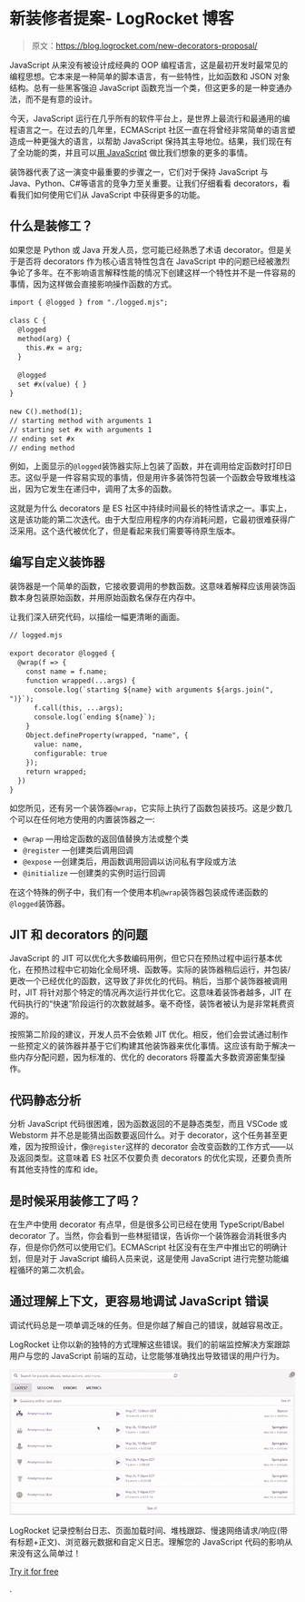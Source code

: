 # 新装修者提案- LogRocket 博客

> 原文：<https://blog.logrocket.com/new-decorators-proposal/>

JavaScript 从来没有被设计成经典的 OOP 编程语言，这是最初开发时最常见的编程思想。它本来是一种简单的脚本语言，有一些特性，比如函数和 JSON 对象结构。总有一些黑客强迫 JavaScript 函数充当一个类，但这更多的是一种变通办法，而不是有意的设计。

今天，JavaScript 运行在几乎所有的软件平台上，是世界上最流行和最通用的编程语言之一。在过去的几年里，ECMAScript 社区一直在将曾经非常简单的语言塑造成一种更强大的语言，以帮助 JavaScript 保持其主导地位。结果，我们现在有了全功能的类，并且可以[用 JavaScript](https://blog.logrocket.com/5-must-read-javascript-tutorials-2631123543f6/) 做比我们想象的更多的事情。

装饰器代表了这一演变中最重要的步骤之一，它们对于保持 JavaScript 与 Java、Python、C#等语言的竞争力至关重要。让我们仔细看看 decorators，看看我们如何使用它们从 JavaScript 中获得更多的功能。

## 什么是装修工？

如果您是 Python 或 Java 开发人员，您可能已经熟悉了术语 decorator。但是关于是否将 decorators 作为核心语言特性包含在 JavaScript 中的问题已经被激烈争论了多年。在不影响语言解释性能的情况下创建这样一个特性并不是一件容易的事情，因为这样做会直接影响操作函数的方式。

```
import { @logged } from "./logged.mjs";

class C {
  @logged
  method(arg) {
    this.#x = arg;
  }

  @logged
  set #x(value) { }
}

new C().method(1);
// starting method with arguments 1
// starting set #x with arguments 1
// ending set #x
// ending method

```

例如，上面显示的`@logged`装饰器实际上包装了函数，并在调用给定函数时打印日志。这似乎是一件容易实现的事情，但是用许多装饰符包装一个函数会导致堆栈溢出，因为它发生在递归中，调用了太多的函数。

这就是为什么 decorators 是 ES 社区中持续时间最长的特性请求之一。事实上，这是该功能的第二次迭代。由于大型应用程序的内存消耗问题，它最初很难获得广泛采用。这个迭代被优化了，但是看起来我们需要等待原生版本。

## 编写自定义装饰器

装饰器是一个简单的函数，它接收要调用的参数函数。这意味着解释应该用装饰函数本身包装原始函数，并用原始函数名保存在内存中。

让我们深入研究代码，以描绘一幅更清晰的画面。

```
// logged.mjs

export decorator @logged {
  @wrap(f => {
    const name = f.name;
    function wrapped(...args) {
      console.log(`starting ${name} with arguments ${args.join(", ")}`);
      f.call(this, ...args);
      console.log(`ending ${name}`);
    }
    Object.defineProperty(wrapped, "name", {
      value: name,
      configurable: true
    });
    return wrapped;
  })
}

```

如您所见，还有另一个装饰器`@wrap`，它实际上执行了函数包装技巧。这是少数几个可以在任何地方使用的内置装饰器之一:

*   `@wrap` —用给定函数的返回值替换方法或整个类
*   `@register` —创建类后调用回调
*   `@expose` —创建类后，用函数调用回调以访问私有字段或方法
*   `@initialize` —创建类的实例时运行回调

在这个特殊的例子中，我们有一个使用本机`@wrap`装饰器包装成传递函数的`@logged`装饰器。

## JIT 和 decorators 的问题

JavaScript 的 JIT 可以优化大多数编码用例，但它只在预热过程中运行基本优化，在预热过程中它初始化全局环境、函数等。实际的装饰器稍后运行，并包装/更改一个已经优化的函数，这导致了非优化的代码。稍后，当那个装饰器被调用时，JIT 将针对那个特定的情况再次运行并优化它。这意味着装饰者越多，JIT 在代码执行的“快速”阶段运行的次数就越多。毫不奇怪，装饰者被认为是非常耗费资源的。

按照第二阶段的建议，开发人员不会依赖 JIT 优化。相反，他们会尝试通过制作一些预定义的装饰器并基于它们构建其他装饰器来优化事情。这应该有助于解决一些内存分配问题，因为标准的、优化的 decorators 将覆盖大多数资源密集型操作。

## 代码静态分析

分析 JavaScript 代码很困难，因为函数返回的不是静态类型，而且 VSCode 或 Webstorm 并不总是能猜出函数要返回什么。对于 decorator，这个任务甚至更难，因为按照设计，像`@register`这样的 decorator 会改变函数的工作方式——以及返回类型。这意味着 ES 社区不仅要负责 decorators 的优化实现，还要负责所有其他支持性的库和 ide。

## 是时候采用装修工了吗？

在生产中使用 decorator 有点早，但是很多公司已经在使用 TypeScript/Babel decorator 了。当然，你会看到一些林挺错误，告诉你一个装饰器会消耗很多内存，但是你仍然可以使用它们。ECMAScript 社区没有在生产中推出它的明确计划，但是对于 JavaScript 编码人员来说，这是使用 JavaScript 进行完整功能编程循环的第二次机会。

## 通过理解上下文，更容易地调试 JavaScript 错误

调试代码总是一项单调乏味的任务。但是你越了解自己的错误，就越容易改正。

LogRocket 让你以新的独特的方式理解这些错误。我们的前端监控解决方案跟踪用户与您的 JavaScript 前端的互动，让您能够准确找出导致错误的用户行为。

[![LogRocket Dashboard Free Trial Banner](img/cbfed9be3defcb505e662574769a7636.png)](https://lp.logrocket.com/blg/javascript-signup)

LogRocket 记录控制台日志、页面加载时间、堆栈跟踪、慢速网络请求/响应(带有标题+正文)、浏览器元数据和自定义日志。理解您的 JavaScript 代码的影响从来没有这么简单过！

[Try it for free](https://lp.logrocket.com/blg/javascript-signup)

.